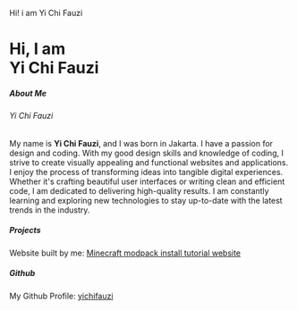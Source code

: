 Hi! i am Yi Chi Fauzi           

**Hi, I am  
Yi Chi Fauzi**
===========================

##### About Me

###### Yi Chi Fauzi

My name is **Yi Chi Fauzi**, and I was born in Jakarta. I have a passion for design and coding. With my good design skills and knowledge of coding, I strive to create visually appealing and functional websites and applications. I enjoy the process of transforming ideas into tangible digital experiences. Whether it's crafting beautiful user interfaces or writing clean and efficient code, I am dedicated to delivering high-quality results. I am constantly learning and exploring new technologies to stay up-to-date with the latest trends in the industry.

##### Projects

Website built by me: [Minecraft modpack install tutorial website](https://yichifauzi.github.io/modpackinstalltutorial/)

##### Github

My Github Profile: [yichifauzi](https://github.com/yichifauzi)
